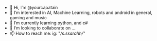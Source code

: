 - 👋 Hi, I’m @yourcapatain
- 👀 I’m interested in AI, Machine Learning, robots and android in general, gaming and music
- 🌱 I’m currently learning python, and c#
- 💞️ I’m looking to collaborate on ...
- 📫 How to reach me: ig: "_/s.ssarahh/_"

<!---
yourcapatain/yourcapatain is a ✨ special ✨ repository because its `README.md` (this file) appears on your GitHub profile.
You can click the Preview link to take a look at your changes.
--->
